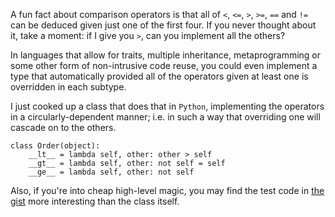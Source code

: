 A fun fact about comparison operators is that all of `<`, `<=`, `>`, `>=`, `==`
and `!=` can be deduced given just one of the first four. If you never thought
about it, take a moment: if I give you `>`, can you implement all the others?

In languages that allow for traits, multiple inheritance, metaprogramming or
some other form of non-intrusive code reuse, you could even implement a type
that automatically provided all of the operators given at least one is
overridden in each subtype.

I just cooked up a class that does that in `Python`, implementing the operators
in a circularly-dependent manner; i.e. in such a way that overriding one will
cascade on to the others.

    class Order(object):
        __lt__ = lambda self, other: other > self
        __gt__ = lambda self, other: not self = self
        __ge__ = lambda self, other: not self 

Also, if you're into cheap high-level magic, you may find the test code in [the gist](https://gist.github.com/2748698) more interesting than the class itself.
